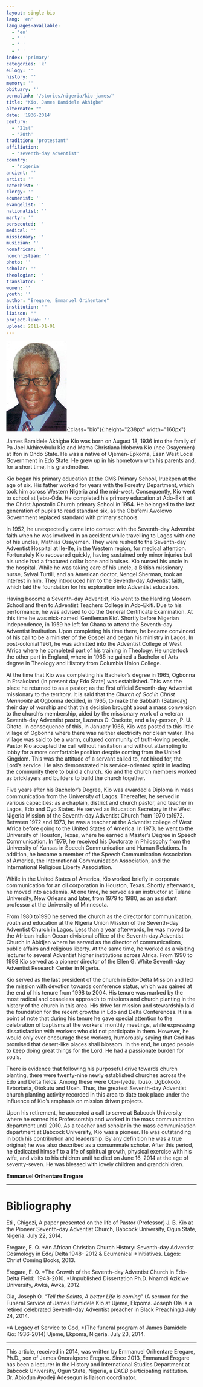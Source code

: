 ```yaml
---
layout: single-bio
lang: 'en'
languages-available:
  - 'en'
  - ' '
  - ' '
  - ' '
index: 'primary'
categories: 'k'
eulogy: ''
history: ''
memory: ''
obituary: ''
permalink: '/stories/nigeria/kio-james/'
title: "Kio, James Bamidele Akhigbe"
alternate: ""
date: '1936-2014'
century:
  - '21st'
  - '20th'
tradition: 'protestant'
affiliation:
  - 'seventh-day adventist'
country:
  - 'nigeria'
ancient: ''
artist: ''
catechist: ''
clergy: ''
ecumenist: ''
evangelist: ''
nationalist: ''
martyr: ''
persecuted: ''
medical: ''
missionary: ''
musician: ''
nonafrican: ''
nonchristian: ''
photo: ''
scholar: ''
theologian: ''
translator: ''
women: ''
youth: ''
author: "Eregare, Emmanuel Orihentare"
institution: ""
liaison: ""
project-luke: ''
upload: 2011-01-01
---
```


![James B. A. Kio](/images/bio-pics/nigeria/kio-james/kiopicture.jpg){:class="bio"}{:height="238px" width="160px"}

James Bamidele  Akhigbe Kio was born on August 18, 1936 into the family of Pa Joel Akhirevbulu  Kio and Mama Christiana Idobowa Kio (nee Osayemen) at Ifon in Ondo State. He  was a native of Ujemen-Epkoma, Esan West Local Government in Edo State. He grew  up in his hometown with his parents and, for a short time, his grandmother.

Kio began his  primary education at the CMS Primary School, Iruekpen at the age of six. His father worked for years with the Forestry  Department, which took him across Western Nigeria and the mid-west.  Consequently, Kio went to school at Ijebu-Ode. He completed his primary  education at Ado-Ekiti at the Christ Apostolic Church primary School in 1954. He  belonged to the last generation of pupils to read standard six, as the Obafemi  Awolowo Government replaced standard with primary schools.

In 1952, he unexpectedly  came into contact with the Seventh-day Adventist faith when he was involved in  an accident while travelling to Lagos with one of his uncles, Mathias Osayemen.  They were rushed to the Seventh-day Adventist Hospital at Ile-Ife, in the Western  region, for medical attention. Fortunately Kio recovered quickly, having  sustained only minor injuries but his uncle had a fractured collar bone and  bruises. Kio nursed his uncle in the hospital. While he was taking care of his uncle,  a British missionary nurse, Sylval Turtill, and an American doctor, Nengel  Sherman, took an interest in him. They introduced him to the Seventh-day  Adventist faith, which laid the foundation for his exploration into Adventist  education.

Having become a  Seventh-day Adventist, Kio went to the Harding Modern School and then to Adventist  Teachers College in Ado-Ekiti. Due to his performance, he was advised to do the  General Certificate Examination. At this time he was nick-named &lsquo;Gentleman  Kio&rsquo;. Shortly before Nigerian independence, in 1959 he left for Ghana to attend  the Seventh-day Adventist Institution. Upon completing his time there, he became  convinced of his call to be a minister of the Gospel and began his ministry in  Lagos. In post-colonial 1961, he was admitted into the Adventist College of  West Africa where he completed part of his training in Theology. He undertook  the other part in England, where in 1965 he gained a Bachelor of Arts degree in  Theology and History from Columbia Union College.

At the time that  Kio was completing his Bachelor&rsquo;s degree in 1965, Ogbonna in Etsakoland (in  present day Edo State) was established. This was the place he returned to as a  pastor; as the first official Seventh-day Adventist missionary to the  territory. It is said that the *Church of  God in Christ Mennonite* at Ogbonna decided, in 1965, to make the Sabbath (Saturday) their day of  worship and that this decision brought about a mass conversion to the church&rsquo;s  membership, aided by the missionary work of a veteran Seventh-day Adventist  pastor, Lazarus O. Osekete, and a lay-person, P. U. Oitoto. In consequence of  this, in January 1966, Kio was posted to this little village of Ogbonna where  there was neither electricity nor clean water. The village was said to be a  warm, cultured community of truth-loving people. Pastor Kio accepted the call  without hesitation and without attempting to lobby for a more comfortable  position despite coming from the United Kingdom. This was the attitude of a  servant called to, not hired for, the Lord&rsquo;s service. He also demonstrated his  service-oriented spirit in leading the community there to build a church. Kio  and the church members worked as bricklayers and builders to build the church  together.

Five years after  his Bachelor&rsquo;s Degree, Kio was awarded a Diploma in mass communication from the  University of Lagos. Thereafter, he served in various capacities: as a  chaplain, district and church pastor, and teacher in Lagos, Edo and Oyo States.  He served as Education Secretary in the West Nigeria Mission of the Seventh-day  Adventist Church from 1970 to1972. Between 1972 and 1973, he was a teacher at  the Adventist college of West Africa before going to the United States of  America. In 1973, he went to the  University of Houston, Texas, where he earned a Master&rsquo;s Degree in Speech  Communication. In 1979, he received his Doctorate in Philosophy from the  University of Kansas in Speech Communication and Human Relations. In addition,  he became a member of the Speech Communication Association of America, the  International Communication Association, and the International Religious  Liberty Association.

While in the  United States of America, Kio worked briefly in corporate communication for an  oil corporation in Houston, Texas. Shortly afterwards, he moved into academia. At  one time, he served as an instructor at Tulane University, New Orleans and  later, from 1979 to 1980, as an assistant professor at the University of  Minnesota.

From 1980 to1990  he served the church as the director for communication, youth and education at  the Nigeria Union Mission of the Seventh-day Adventist Church in Lagos. Less  than a year afterwards, he was moved to the African Indian Ocean divisional  office of the Seventh-day Adventist Church in Abidjan where he served as the director  of communications, public affairs and religious liberty. At the same time, he  worked as a visiting lecturer to several Adventist higher institutions across Africa.  From 1990 to 1998 Kio served as a pioneer director of the Ellen G. White Seventh-day  Adventist Research Center in Nigeria.

Kio served as the  last president of the church in Edo-Delta Mission and led the mission with  devotion towards conference status, which was gained at the end of his tenure  from 1998 to 2004. His tenure was marked by the most radical and ceaseless  approach to missions and church planting in the history of the church in this  area. His drive for mission and stewardship laid the foundation for the recent  growths in Edo and Delta Conferences. It is a point of note that during his  tenure he gave special attention to the celebration of baptisms at the workers&rsquo;  monthly meetings, while expressing dissatisfaction with workers who did not  participate in them. However, he would only ever encourage these workers,  humorously saying that God has promised that desert-like places shall blossom.  In the end, he urged people to keep doing great things for the Lord. He had a  passionate burden for souls.

There is evidence  that following his purposeful drive towards church planting, there were  twenty-nine newly established churches across the Edo and Delta fields. Among  these were Otor-Iyede, Ibuso, Ugbokodo, Evboriaria, Otokutu and Useh. Thus, the  greatest Seventh-day Adventist church planting activity recorded in this area  to date took place under the influence of Kio&rsquo;s emphasis on mission driven  projects.

Upon his  retirement, he accepted a call to serve at Babcock University where he earned  his Professorship and worked in the mass communication department until 2010. As  a teacher and scholar in the mass communication department at Babcock  University, Kio was a pioneer. He was outstanding in both his contribution and  leadership. By any definition he was a true original; he was also described as  a consummate scholar. After this period, he dedicated himself to a life of  spiritual growth, physical exercise with his wife, and visits to his children until  he died on June 16, 2014 at the age of seventy-seven. He was blessed with  lovely children and grandchildren.

**Emmanuel Orihentare Eregare**

---

# Bibliography

Eti , Chigozi, A paper presented on the life of  Pastor (Professor) J. B. Kio at the Pioneer Seventh-day Adventist Church,  Babcock University, Ogun State, Nigeria. July 22, 2014.

Eregare, E. O. *An  African Christian Church History: Seventh-day Adventist Cosmology in Edo/ Delta  1948- 2012 &amp; Ecumenical *Initiatives.  Lagos: Christ Coming Books, 2013.

Eregare, E. O. *The  Growth of the Seventh-day Adventist Church in Edo-Delta Field:  1948-2010. *Unpublished Dissertation Ph.D.  Nnamdi Azikiwe University, Awka, Awka, 2012.

Ola, Joseph O. &ldquo;*Tell  the Saints, A better Life is coming*&rdquo; (A sermon for the Funeral Service of  James Bamidele Kio at Ujeme, Ekpoma. Joseph Ola is a retired celebrated Seventh-day  Adventist preacher in Black Preaching.) July 24, 2014.

*A Legacy of  Service to God, *(The funeral  program of James Bamidele Kio: 1936-2014) Ujeme, Ekpoma, Nigeria. July 23,  2014.

---

This article, received in 2014, was written by Emmanuel Orihentare Eregare, Ph.D., son of James Onorakpene Eregare. Since 2013, Emmanuel Eregare has been a lecturer in the History and International Studies Department at Babcock University, Ogun State, Nigeria, a *DACB* participating institution. Dr. Abiodun Ayodeji Adesegun is liaison coordinator.
